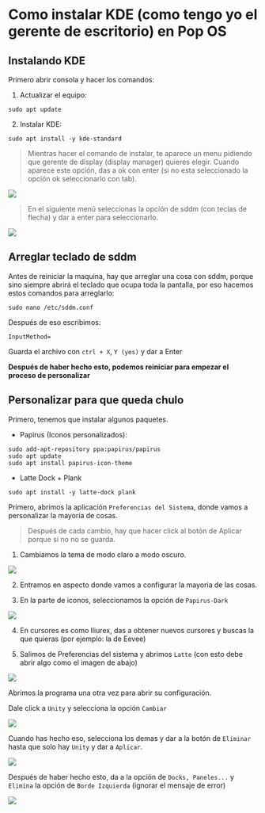 # Como instalar KDE (como tengo yo el gerente de escritorio) en Pop OS

## Instalando KDE

Primero abrir consola y hacer los comandos:

1. Actualizar el equipo:
```
sudo apt update
```

2. Instalar KDE:
```
sudo apt install -y kde-standard
```

> Mientras hacer el comando de instalar, te aparece un menu pidiendo que gerente de display (display manager) quieres elegir. Cuando aparece este opción, das a ok con enter (si no esta seleccionado la opción ok seleccionarlo con tab).

![](https://support.system76.com/_nuxt/image/9f0198.webp)

> En el siguiente menú seleccionas la opción de sddm (con teclas de flecha) y dar a enter para seleccionarlo.

![](./img/SelSDDM.png)

## Arreglar teclado de sddm

Antes de reiniciar la maquina, hay que arreglar una cosa con sddm, porque sino siempre abrirá el teclado que ocupa toda la pantalla, por eso hacemos estos comandos para arreglarlo:

```
sudo nano /etc/sddm.conf
```

Después de eso escribimos:
```
InputMethod=
```

Guarda el archivo con `ctrl + X`, `Y (yes)` y dar a Enter

**Después de haber hecho esto, podemos reiniciar para empezar el proceso de personalizar**

## Personalizar para que queda chulo

Primero, tenemos que instalar algunos paquetes.

- Papirus (Iconos personalizados):
```
sudo add-apt-repository ppa:papirus/papirus
sudo apt update
sudo apt install papirus-icon-theme
```

- Latte Dock + Plank
```
sudo apt install -y latte-dock plank
```

Primero, abrimos la aplicación `Preferencias del Sistema`, donde vamos a personalizar la mayoría de cosas.

> Después de cada cambio, hay que hacer click al botón de Aplicar porque si no no se guarda.

1. Cambiamos la tema de modo claro a modo oscuro.

![](./img/darksys.png)

2. Entramos en aspecto donde vamos a configurar la mayoria de las cosas.

3. En la parte de iconos, seleccionamos la opción de `Papirus-Dark`

![](./img/papico.png)

4. En cursores es como lliurex, das a obtener nuevos cursores y buscas la que quieras (por ejemplo: la de Eevee)

5. Salimos de Preferencias del sistema y abrimos `Latte` (con esto debe abrir algo como el imagen de abajo)

![](./img/latteInit.png)

Abrimos la programa una otra vez para abrir su configuración.

Dale click a `Unity` y selecciona la opción `Cambiar`

![](./img/latteunity.png)

Cuando has hecho eso, selecciona los demas y dar a la botón de `Eliminar` hasta que solo hay `Unity` y dar a `Aplicar`.

![](./img/onlyUnity.png)

Después de haber hecho esto, da a la opción de `Docks, Paneles...` y `Elimina` la opción de `Borde Izquierda` (ignorar el mensaje de error)

![](./img/delLeft.png)

